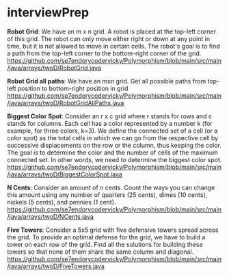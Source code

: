 # interviewPrep

**Robot Grid**: We have an m x n grid. A robot is placed at the top-left corner of this grid. The robot can only move either right or down at any point in time, but it is not allowed to move in certain cells. The robot's goal is to find a path from the top-left corner to the bottom-right corner of the grid.
https://github.com/se7endorycodervicky/Polymorphism/blob/main/src/main/java/arrays/twoD/RobotGrid.java

**Robot Grid all paths**: We have an mxn grid. Get all possible paths from top-left position to bottom-right position in grid
https://github.com/se7endorycodervicky/Polymorphism/blob/main/src/main/java/arrays/twoD/RobotGridAllPaths.java

**Biggest Color Spot**: Consider an r x c grid where r stands for rows and c stands for columns. Each cell has a color represented by a number k (for example, for three colors, k=3). We define the connected set of a cell (or a color spot) as the total cells in which we can go from the respective cell by successive displacements on the row or the column, thus keeping the color. The goal is to determine the color and the number of cells of the maximum connected set. In other words, we need to determine the biggest color spot.
https://github.com/se7endorycodervicky/Polymorphism/blob/main/src/main/java/arrays/twoD/BiggestColorSpot.java

**N Cents**: Consider an amount of n cents. Count the ways you can change this amount using any number of quarters (25 cents), dimes (10 cents), nickels (5 cents), and pennies (1 cent).
https://github.com/se7endorycodervicky/Polymorphism/blob/main/src/main/java/arrays/twoD/NCents.java

**Five Towers**:  Consider a 5x5 grid with five defensive towers spread across the grid. To provide an optimal defense for the grid, we have to build a tower on each row of the grid. Find all the solutions for building these towers so that none of them share the same column and diagonal.
https://github.com/se7endorycodervicky/Polymorphism/blob/main/src/main/java/arrays/twoD/FiveTowers.java
